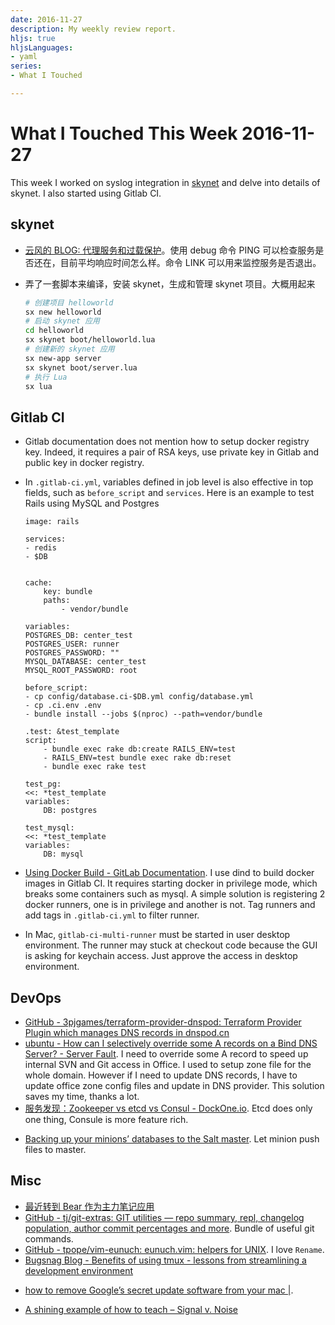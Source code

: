 ```yaml
---
date: 2016-11-27
description: My weekly review report.
hljs: true
hljsLanguages:
- yaml
series:
- What I Touched

---
```


# What I Touched This Week 2016-11-27


This week I worked on syslog integration in [skynet][1] and delve into details of skynet. I also started using Gitlab CI.

<!--more-->

## skynet

- [云风的 BLOG: 代理服务和过载保护][2]。使用 debug 命令 PING 可以检查服务是否还在，目前平均响应时间怎么样。命令 LINK 可以用来监控服务是否退出。
* 弄了一套脚本来编译，安装 skynet，生成和管理  skynet 项目。大概用起来

    ``` sh
    # 创建项目 helloworld
    sx new helloworld
    # 启动 skynet 应用
    cd helloworld
    sx skynet boot/helloworld.lua
    # 创建新的 skynet 应用
    sx new-app server
    sx skynet boot/server.lua
    # 执行 Lua
    sx lua
    ```

## Gitlab CI

*   Gitlab documentation does not mention how to setup docker registry key. Indeed, it requires a pair of RSA keys, use private key in Gitlab and public key in docker registry.

*   In `.gitlab-ci.yml`, variables defined in job level is also effective in top fields, such as `before_script` and `services`. Here is an example to test Rails using MySQL and Postgres

        image: rails

        services:
        - redis
        - $DB

            
        cache:
            key: bundle
            paths:
                - vendor/bundle

        variables:
        POSTGRES_DB: center_test
        POSTGRES_USER: runner
        POSTGRES_PASSWORD: ""
        MYSQL_DATABASE: center_test
        MYSQL_ROOT_PASSWORD: root

        before_script:
        - cp config/database.ci-$DB.yml config/database.yml
        - cp .ci.env .env
        - bundle install --jobs $(nproc) --path=vendor/bundle

        .test: &test_template
        script:
            - bundle exec rake db:create RAILS_ENV=test
            - RAILS_ENV=test bundle exec rake db:reset
            - bundle exec rake test

        test_pg:
        <<: *test_template
        variables:
            DB: postgres

        test_mysql:
        <<: *test_template
        variables:
            DB: mysql

*   [Using Docker Build - GitLab Documentation][3]. I use dind to build docker images in Gitlab CI. It requires starting docker in privilege mode, which breaks some containers such as mysql. A simple solution is registering 2 docker runners, one is in privilege and another is not. Tag runners and add tags in `.gitlab-ci.yml` to filter runner.
*   In Mac, `gitlab-ci-multi-runner` must be started in user desktop environment. The runner may stuck at checkout code because the GUI is asking for keychain access. Just approve the access in desktop environment.

## DevOps
* [GitHub - 3pjgames/terraform-provider-dnspod: Terraform Provider Plugin which manages DNS records in dnspod.cn][4]
* [ubuntu - How can I selectively override some A records on a Bind DNS Server? - Server Fault][5]. I need to override some A record to speed up internal SVN and Git access in Office. I used to setup zone file for the whole domain. However if I need to update DNS records, I have to update office zone config files and update in DNS provider. This solution saves my time, thanks a lot.
* [服务发现：Zookeeper vs etcd vs Consul  - DockOne.io][6]. Etcd does only one thing, Consule is more feature rich.
- [Backing up your minions’ databases to the Salt master][7]. Let minion push files to master.

## Misc
* [最近转到 Bear 作为主力笔记应用][8]
* [GitHub - tj/git-extras: GIT utilities — repo summary, repl, changelog population, author commit percentages and more][9]. Bundle of useful git commands.
* [GitHub - tpope/vim-eunuch: eunuch.vim: helpers for UNIX][10]. I love `Rename`.
* [Bugsnag Blog - Benefits of using tmux - lessons from streamlining a development environment][11]
- [how to remove Google’s secret update software from your mac |][12].
* [A shining example of how to teach – Signal v. Noise][13]

[1]:	https://github.com/cloudwu/skynet
[2]:	http://blog.codingnow.com/2016/05/skynet_proxy.html
[3]:	https://docs.gitlab.com/ce/ci/docker/using_docker_build.html
[4]:	https://github.com/3pjgames/terraform-provider-dnspod
[5]:	http://serverfault.com/questions/615641/how-can-i-selectively-override-some-a-records-on-a-bind-dns-server/615684
[6]:	http://dockone.io/article/667
[7]:	http://www.afewmorelines.com/backing-up-your-minions-databases-to-the-salt-master/
[8]:	https://medium.com/@doitian/bear-%E6%8E%A5%E8%BF%91%E6%88%91%E5%BF%83%E7%9B%AE%E4%B8%AD%E5%AE%8C%E7%BE%8E%E7%9A%84%E7%AC%94%E8%AE%B0%E5%BA%94%E7%94%A8-27c511af778c#.tdynedo3q
[9]:	https://github.com/tj/git-extras
[10]:	https://github.com/tpope/vim-eunuch
[11]:	https://blog.bugsnag.com/benefits-of-using-tmux/
[12]:	http://applehelpwriter.com/2014/07/13/how-to-remove-googles-secret-update-software-from-your-mac/
[13]:	https://m.signalvnoise.com/a-shining-example-of-how-to-teach-91b718009b33#.mtftvl7ku

